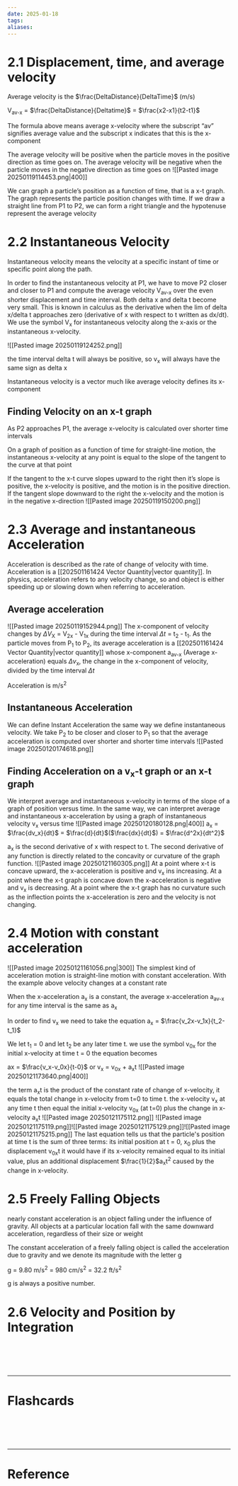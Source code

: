 ```yaml
---
date: 2025-01-18
tags: 
aliases:
---
```

# 2.1 Displacement, time, and average velocity
Average velocity is the $\frac{DeltaDistance}{DeltaTime}$ (m/s)

V<sub>av-x</sub> = $\frac{DeltaDistance}{Deltatime}$ = $\frac{x2-x1}{t2-t1}$ 

The formula above means average x-velocity where the subscript “av” signifies average value and the subscript x indicates that this is the x-component

The average velocity will be positive when the particle moves in the positive direction as time goes on. The average velocity will be negative when the particle moves in the negative direction as time goes on
![[Pasted image 20250119114453.png|400]]

We can graph a particle’s position as a function of time, that is a x-t graph. The graph represents the particle position changes with time. If we draw a straight line from P1 to P2, we can form a right triangle and the hypotenuse represent the average velocity 

# 2.2 Instantaneous Velocity
Instantaneous velocity means the velocity at a specific instant of time or specific point along the path.

In order to find the instantaneous velocity at P1, we have to move P2 closer and closer to P1 and compute the average velocity V<sub>av-x</sub> over the even shorter displacement and time interval. Both delta x and delta t become very small. This is known in calculus as the derivative when the lim of delta x/delta t approaches zero (derivative of x with respect to t written as dx/dt). We use the symbol V<sub>x</sub> for instantaneous velocity along the x-axis or the instantaneous x-velocity.

![[Pasted image 20250119124252.png]]

the time interval delta t will always be positive, so v<sub>x</sub> will always have the same sign as delta x

Instantaneous velocity is a vector much like average velocity defines its x-component

## Finding Velocity on an x-t graph
As P2 approaches P1, the average x-velocity is calculated over shorter time intervals

On a graph of position as a function of time for straight-line motion, the instantaneous x-velocity at any point is equal to the slope of the tangent to the curve at that point

If the tangent to the x-t curve slopes upward to the right then it’s slope is positive, the x-velocity is positive, and the motion is in the positive direction. If the tangent slope downward to the right the x-velocity and the motion is in the negative x-direction
![[Pasted image 20250119150200.png]]

# 2.3 Average and instantaneous Acceleration
Acceleration is described as the rate of change of velocity with time. Acceleration is a [[202501161424 Vector Quantity|vector quantity]]. In physics, acceleration refers to any velocity change, so and object is either speeding up or slowing down when referring to acceleration.

## Average acceleration
![[Pasted image 20250119152944.png]]
The x-component of velocity changes by $\Delta{V}$<sub>X</sub> = V<sub>2x</sub> - V<sub>1x</sub> during the time interval $\Delta{t}$ = t<sub>2</sub> - t<sub>1</sub>. As the particle moves from P<sub>1</sub> to P<sub>2</sub>, its average acceleration is a [[202501161424 Vector Quantity|vector quantity]] whose x-component a<sub>av-x</sub> (Average x-acceleration) equals $\Delta{v}$<sub>x</sub>, the change in the x-component of velocity, divided by the time interval $\Delta{t}$ 

Acceleration is m/s<sup>2</sup> 

## Instantaneous Acceleration
We can define Instant Acceleration the same way we define instantaneous velocity. We take P<sub>2</sub> to be closer and closer to P<sub>1</sub> so that the average acceleration is computed over shorter and shorter time intervals
![[Pasted image 20250120174618.png]]

## Finding Acceleration on a v<sub>x</sub>-t graph or an x-t graph
We interpret average and instantaneous x-velocity in terms of the slope of a graph of position versus time. In the same way, we can interpret average and instantaneous x-acceleration by using a graph of instantaneous velocity v<sub>x</sub> versus time
![[Pasted image 20250120180128.png|400]]
a<sub>x</sub> = $\frac{dv_x}{dt}$ = $\frac{d}{dt}$($\frac{dx}{dt}$) = $\frac{d^2x}{dt^2}$

a<sub>x</sub> is the second derivative of x with respect to t. The second derivative of any function is directly related to the concavity or curvature of the graph function. 
![[Pasted image 20250121160305.png]]
At a point where x-t is concave upward, the x-acceleration is positive and v<sub>x</sub> ins increasing. At a point where the x-t graph is concave down the x-acceleration is negative and v<sub>x</sub> is decreasing. At a point where the x-t graph has no curvature such as the inflection points the x-acceleration is zero and the velocity is not changing.

# 2.4 Motion with constant acceleration
![[Pasted image 20250121161056.png|300]]
The simplest kind of acceleration motion is straight-line motion with constant acceleration. With the example above velocity changes at a constant rate

When the x-acceleration a<sub>x</sub> is a constant, the average x-acceleration     a<sub>av-x</sub> for any time interval is the same as a<sub>x</sub> 

In order to find v<sub>x</sub> we need to take the equation a<sub>x</sub> = $\frac{v_2x-v_1x}{t_2-t_1}$

We let t<sub>1</sub> = 0 and let t<sub>2</sub> be any later time t. we use the symbol v<sub>0x</sub> for the initial x-velocity at time t = 0 the equation becomes

ax = $\frac{v_x-v_0x}{t-0}$ or v<sub>x</sub> = v<sub>0x</sub> + a<sub>x</sub>t
![[Pasted image 20250121173640.png|400]]

the term a<sub>x</sub>t is the product of the constant rate of change of x-velocity, it equals the total change in x-velocity from t=0 to time t. the x-velocity v<sub>x</sub> at any time t then equal the initial x-velocity v<sub>0x</sub> (at t=0) plus the change in x-velocity a<sub>x</sub>t
![[Pasted image 20250121175112.png]]
![[Pasted image 20250121175119.png]]![[Pasted image 20250121175129.png]]![[Pasted image 20250121175215.png]]
The last equation tells us that the particle's position at time t is the sum of three terms: its initial position at t = 0, x<sub>0</sub> plus the displacement v<sub>0x</sub>t it would have if its x-velocity remained equal to its initial value, plus an additional displacement $\frac{1}{2}$a<sub>x</sub>t<sup>2</sup> caused by the change in x-velocity.
# 2.5 Freely Falling Objects
nearly constant acceleration is an object falling under the influence of gravity. All objects at a particular location fall with the same downward acceleration, regardless of their size or weight

The constant acceleration of a freely falling object is called the acceleration due to gravity and we denote its magnitude with the letter g

g = 9.80 m/s<sup>2</sup> = 980 cm/s<sup>2</sup> = 32.2 ft/s<sup>2</sup> 

g is always a positive number.
# 2.6 Velocity and Position by Integration


# ‌
---
# Flashcards


# ‌
---
# Reference

